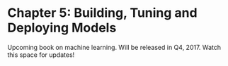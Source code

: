
# Chapter 5: Building, Tuning and Deploying Models
Upcoming book on machine learning. Will be released in Q4, 2017. Watch this space for updates!
